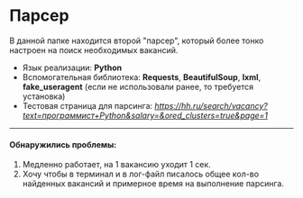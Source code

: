 # Парсер

В данной папке находится второй "парсер", который более тонко настроен на поиск необходимых вакансий.

- Язык реализации: **Python**
- Вспомогательная библиотека: **Requests**, **BeautifulSoup**, **lxml**, **fake_useragent** (если не использовали ранее, то требуется установка)
- Тестовая страница для парсинга: *<https://hh.ru/search/vacancy?text=программист+Python&salary=&ored_clusters=true&page=1>*

---

#### Обнаружились проблемы:

1) Медленно работает, на 1 вакансию уходит 1 сек.
2) Хочу чтобы в терминал и в лог-файл писалось общее кол-во найденных вакансий и примерное время на выполнение парсинга.